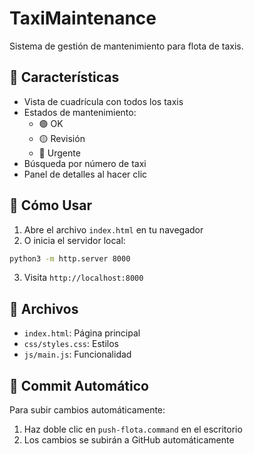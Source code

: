 # TaxiMaintenance

Sistema de gestión de mantenimiento para flota de taxis.

## 🚕 Características

- Vista de cuadrícula con todos los taxis
- Estados de mantenimiento:
  - 🟢 OK
  - 🟡 Revisión
  - 🔴 Urgente
- Búsqueda por número de taxi
- Panel de detalles al hacer clic

## 🚀 Cómo Usar

1. Abre el archivo `index.html` en tu navegador
2. O inicia el servidor local:
```bash
python3 -m http.server 8000
```
3. Visita `http://localhost:8000`

## 📁 Archivos

- `index.html`: Página principal
- `css/styles.css`: Estilos
- `js/main.js`: Funcionalidad

## 🔄 Commit Automático

Para subir cambios automáticamente:
1. Haz doble clic en `push-flota.command` en el escritorio
2. Los cambios se subirán a GitHub automáticamente 
